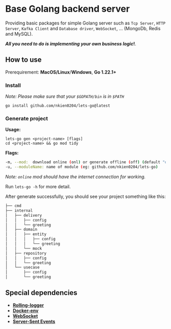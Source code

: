 # Base Golang backend server
Providing basic packages for simple Golang server such as `Tcp Server`, `HTTP Server`, `Kafka Client` and `Database driver`, `WebSocket`, ... (MongoDb, Redis and MySQL).

***All you need to do is implementing your own business logic*!**.

## How to use
Prerequirement: **MacOS/Linux**/**Windows**, **Go 1.22.1+**

### Install
*Note: Please make sure that your `$GOPATH/bin` is in `$PATH`*
```shell
go install github.com/nkien0204/lets-go@latest
```
### Generate project
**Usage:**
```shell
lets-go gen <project-name> [flags]
cd <project-name> && go mod tidy
```
**Flags:**
```bash
-m, --mod:  download online (onl) or generate offline (off) (default "onl")
-u, --moduleName: name of module (eg: github.com/nkien0204/lets-go)
```
*Note: `online` mod should have the internet connection for working.*

Run `lets-go -h` for more detail.


After generate successfully, you should see your project something like this:
```bash
├── cmd
├── internal
│   ├── delivery
│   │   ├── config
│   │   └── greeting
│   ├── domain
│   │   ├── entity
│   │   │   ├── config
│   │   │   └── greeting
│   │   └── mock
│   ├── repository
│   │   ├── config
│   │   └── greeting
│   └── usecase
│       ├── config
│       └── greeting
```

## Special dependencies
- **[Rolling-logger](https://github.com/nkien0204/rolling-logger)**
- **[Docker-env](https://github.com/nkien0204/docker-env-setup)**
- **[WebSocket](https://github.com/gorilla/websocket)**
- **[Server-Sent Events](https://github.com/r3labs/sse)**

